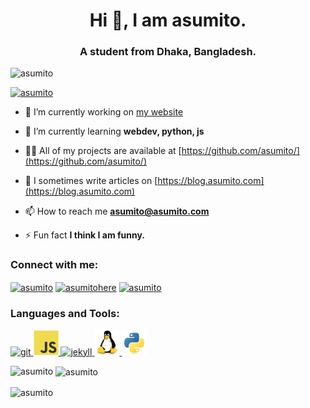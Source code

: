<h1 align="center">Hi 👋, I am asumito.</h1>
<h3 align="center">A student from Dhaka, Bangladesh.</h3>

<p align="left"> <img src="https://komarev.com/ghpvc/?username=asumito&label=Profile%20views&color=0e75b6&style=flat" alt="asumito" /> </p>

<p align="left"> <a href="https://github.com/ryo-ma/github-profile-trophy"><img src="https://github-profile-trophy.vercel.app/?username=asumito" alt="asumito" /></a> </p>

- 🔭 I’m currently working on [my website](https://github.com/asumito/asumito.github.io)

- 🌱 I’m currently learning **webdev, python, js**

- 👨‍💻 All of my projects are available at [https://github.com/asumito/](https://github.com/asumito/)

- 📝 I sometimes write articles on [https://blog.asumito.com](https://blog.asumito.com)

- 📫 How to reach me **asumito@asumito.com**

- ⚡ Fun fact **I think I am funny.**

<h3 align="left">Connect with me:</h3>
<p align="left">
<a href="https://dev.to/asumito" target="blank"><img align="center" src="https://raw.githubusercontent.com/rahuldkjain/github-profile-readme-generator/master/src/images/icons/Social/devto.svg" alt="asumito" height="30" width="40" /></a>
<a href="https://fb.com/asumitohere" target="blank"><img align="center" src="https://raw.githubusercontent.com/rahuldkjain/github-profile-readme-generator/master/src/images/icons/Social/facebook.svg" alt="asumitohere" height="30" width="40" /></a>
<a href="https://www.youtube.com/c/asumito" target="blank"><img align="center" src="https://raw.githubusercontent.com/rahuldkjain/github-profile-readme-generator/master/src/images/icons/Social/youtube.svg" alt="asumito" height="30" width="40" /></a>
</p>

<h3 align="left">Languages and Tools:</h3>
<p align="left"> <a href="https://git-scm.com/" target="_blank" rel="noreferrer"> <img src="https://www.vectorlogo.zone/logos/git-scm/git-scm-icon.svg" alt="git" width="40" height="40"/> </a> <a href="https://developer.mozilla.org/en-US/docs/Web/JavaScript" target="_blank" rel="noreferrer"> <img src="https://raw.githubusercontent.com/devicons/devicon/master/icons/javascript/javascript-original.svg" alt="javascript" width="40" height="40"/> </a> <a href="https://jekyllrb.com/" target="_blank" rel="noreferrer"> <img src="https://www.vectorlogo.zone/logos/jekyllrb/jekyllrb-icon.svg" alt="jekyll" width="40" height="40"/> </a> <a href="https://www.linux.org/" target="_blank" rel="noreferrer"> <img src="https://raw.githubusercontent.com/devicons/devicon/master/icons/linux/linux-original.svg" alt="linux" width="40" height="40"/> </a> <a href="https://www.python.org" target="_blank" rel="noreferrer"> <img src="https://raw.githubusercontent.com/devicons/devicon/master/icons/python/python-original.svg" alt="python" width="40" height="40"/> </a> </p>

<p><img align="left" src="https://github-readme-stats.vercel.app/api/top-langs?username=asumito&show_icons=true&locale=en&layout=compact" alt="asumito" /></p>

<p>&nbsp;<img align="center" src="https://github-readme-stats.vercel.app/api?username=asumito&show_icons=true&locale=en" alt="asumito" /></p>

<p><img align="center" src="https://github-readme-streak-stats.herokuapp.com/?user=asumito&" alt="asumito" /></p>
